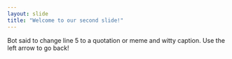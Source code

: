 ```yaml
---
layout: slide
title: "Welcome to our second slide!"
---
```

Bot said to change line 5 to a quotation or meme and witty caption.
Use the left arrow to go back!
